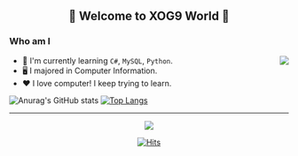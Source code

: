 <div align=center><h2>🧇 Welcome to XOG9 World 🧇</h2></div>
<h3> Who am I </h3>

<img align='right' src="htttp://mazassumnida.wtf/api/v2/generate_badge?boj=k_gyujin">

- 🎇 I'm currently learning `C#`, `MySQL`, `Python`.
- 🖥 I majored in Computer Information.
- ❤ I love computer! I keep trying to learn.

<!-- anuraghazra/github-readme-stats 스텟 표시 // Most used Languages -->
  ![Anurag's GitHub stats](https://github-readme-stats.vercel.app/api?username=XOG9&show_icons=true&theme=graywhite)
  [![Top Langs](https://github-readme-stats.vercel.app/api/top-langs/?username=XOG9)](https://github.com/anuraghazra/github-readme-stats)

<!-- 백준 카드
<img align='right' src="http://mazassumnida.wtf/api/v2/generate_badge?boj=k_gyujin"> -->

<hr>

<!-- Shields.io 뱃지 // 방문자 카운트-->
<div align=center>
<img src="https://img.shields.io/badge/Mail-005FF9?style=flat-square&logo=Gmail&logoColor=white&link=mailto:k_gyujin@daum.net"/><br/>

[![Hits](https://hits.seeyoufarm.com/api/count/incr/badge.svg?url=https%3A%2F%2Fgithub.com%2Fgjbae1212%2Fhit-counter&count_bg=%23B22626&title_bg=%23000000&icon=&icon_color=%23E7E7E7&title=hits&edge_flat=false)](https://github.com/XOG9)
</a>
</div>



<!-- productive-box 커밋시각 통계 노출 // XOG9 token = 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 // https://gist.github.com/XOG9/e96f546de890f5fc03d3312fa74bb2ce -->

<!-- github-stats-box GitHub Status 노출 // github status = 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 // https://gist.github.com/XOG9/ec70294408866541e32ef2084826290f -->
